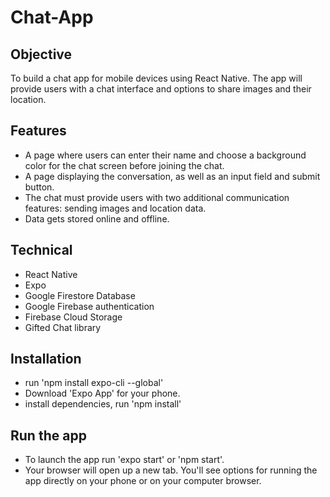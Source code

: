 # Chat-App

## Objective

To build a chat app for mobile devices using React Native. The app will
provide users with a chat interface and options to share images and their
location.

## Features

- A page where users can enter their name and choose a background color for the chat screen
  before joining the chat.
- A page displaying the conversation, as well as an input field and submit button.
- The chat must provide users with two additional communication features: sending images
  and location data.
- Data gets stored online and offline.

## Technical

- React Native
- Expo
- Google Firestore Database
- Google Firebase authentication
- Firebase Cloud Storage
- Gifted Chat library

## Installation

- run 'npm install expo-cli --global'
- Download 'Expo App' for your phone.
- install dependencies, run 'npm install'

## Run the app

- To launch the app run 'expo start' or 'npm start'.
- Your browser will open up a new tab. You'll see options for running the app directly on your phone or on your computer browser.
